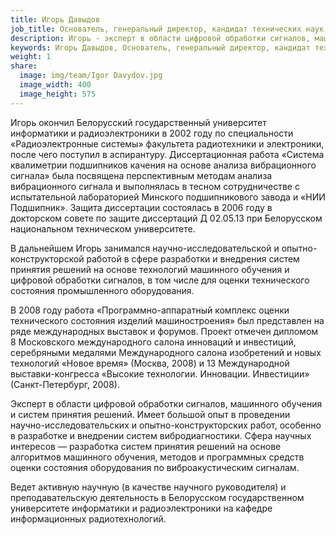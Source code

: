 ```yaml
---
title: Игорь Давыдов
job_title: Основатель, генеральный директор, кандидат технических наук, доцент
description: Игорь - эксперт в области цифровой обработки сигналов, машинного обучения и систем принятия решений. Имеет большой опыт в проведении научно-исследовательских и опытно-конструкторских работ, особенно в разработке и внедрении систем вибродиагностики.
keywords: Игорь Давыдов, Основатель, генеральный директор, кандидат технических наук, доцент, Вибробокс, VibroBox
weight: 1
share:
  image: img/team/Igor Davydov.jpg
  image_width: 400
  image_height: 575
---
```

Игорь окончил Белорусский государственный университет информатики и радиоэлектроники в 2002 году по специальности «Радиоэлектронные системы» факультета радиотехники и электроники, после чего поступил в аспирантуру. Диссертационная работа «Система квалиметрии подшипников качения на основе анализа вибрационного сигнала» была посвящена перспективным методам анализа вибрационного сигнала и выполнялась в тесном сотрудничестве с испытательной лабораторией Минского подшипникового завода и «НИИ Подшипник». Защита диссертации состоялась в 2006 году в докторском совете по защите диссертаций Д 02.05.13 при Белорусском национальном техническом университете.

В дальнейшем Игорь занимался научно-исследовательской и опытно-конструкторской работой в сфере разработки и внедрения систем принятия решений на основе технологий машинного обучения и цифровой обработки сигналов, в том числе для оценки технического состояния промышленного оборудования.

В 2008 году работа «Программно-аппаратный комплекс оценки технического состояния изделий машиностроения» был представлен на ряде международных выставок и форумов. Проект отмечен дипломом 8 Московского международного салона инноваций и инвестиций, серебряными медалями Международного салона изобретений и новых технологий «Новое время» (Москва, 2008) и 13 Международной выставки-конгресса «Высокие технологии. Инновации. Инвестиции» (Санкт-Петербург, 2008).

Эксперт в области цифровой обработки сигналов, машинного обучения и систем принятия решений. Имеет большой опыт в проведении научно-исследовательских и опытно-конструкторских работ, особенно в разработке и внедрении систем вибродиагностики. Сфера научных интересов — разработка систем принятия решений на основе алгоритмов машинного обучения, методов и программных средств оценки состояния оборудования по виброакустическим сигналам.

Ведет активную научную (в качестве научного руководителя) и преподавательскую деятельность в Белорусском государственном университете информатики и радиоэлектроники на кафедре информационных радиотехнологий.
